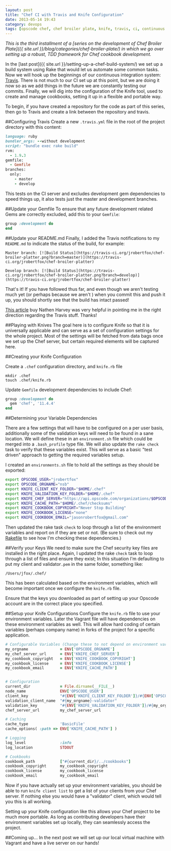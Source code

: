 ```yaml
---
layout: post
title: "Chef CI with Travis and Knife Configuration"
date: 2013-05-14 19:43
category: devops
tags: [opscode chef, chef broiler plate, knife, travis, ci, continuous integration]
---
```

*This is the third installment of a [series on the development of Chef Broiler Plate]({{ site.url }}/blog/categories/chef-broiler-plate/) in which we go over setting up a robust, TDD framework for Chef cookbook development.*

In the [last post]({{ site.url }}/setting-up-a-chef-build-system/) we set up a build system using Rake that would let us automate some common tasks. Now we will hook up the beginnings of our continuous integration system: [Travis](https://travis-ci.org/). There is not much to our CI set up at this point, but we are doing it now so as we add things in the future we are constantly testing our commits. Finally, we will dig into the configuration of the Knife tool, used to create and manage cookbooks, setting it up in a flexible and portable way.

To begin, if you have created a repository for the code as part of this series, then go to Travis and create a link between the repository and travis.

##Configuring Travis
Create a new `.travis.yml` file in the root of the project directory with this content:

```ruby
language: ruby
bundler_args: --without development
script: "bundle exec rake build"
rvm:
  - 1.9.3
gemfile:
  - Gemfile
branches:
  only:
    - master
    - develop
```

This tests on the CI server and excludes development gem dependencies to speed things up, it also tests just the master and development branches.

##Update your Gemfile
To ensure that any future development related Gems are correctly excluded, add this to your `Gemfile`:

```ruby
group :development do
end
```

##Update your README.md
Finally, I added the Travis notifications to my `README.md` to indicate the status of the build, for example:

```
Master branch: [![Build Status](https://travis-ci.org/jrobertfox/chef-broiler-platter.png?branch=master)](https://travis-ci.org/jrobertfox/chef-broiler-platter)

Develop branch: [![Build Status](https://travis-ci.org/jrobertfox/chef-broiler-platter.png?branch=develop)](https://travis-ci.org/jrobertfox/chef-broiler-platter)
```

That's it! If you have followed thus far, and even though we aren't testing much yet (or perhaps because we aren't
) when you commit this and push it up, you should shortly see that the build has intact passed!

[This article](http://technology.customink.com/blog/2012/06/04/mvt-foodcritic-and-travis-ci/) buy Nathen Harvey was very helpful in pointing me in the right direction regarding the Travis stuff. Thanks!

##Playing with Knives
The goal here is to configure Knife so that it is universally applicable and can serve as a set of configuration settings for the whole project. Most of the settings will be fetched from data bags once we set up the Chef server, but certain required elements will be captured here.


##Creating your Knife Configuration

Create a `.chef` configuration directory, and `knife.rb` file

    mkdir .chef
    touch .chef/knife.rb

Update `Gemfile` development dependencies to include Chef:

```ruby
group :development do
  gem 'chef', '11.4.4'
end
```

##Determining your Variable Dependencies

There are a few settings that will have to be configured on a per user basis, additionally some of the validation keys will need to be found in a sane location. We will define these in an `environment.sh` file which could be merged into a `.bash_profile` type file. We will also update the `rake check` task to verify that these variables exist. This will serve as a basic "test driven" approach to getting the required variables setup.

I created an `environments.sh` file to hold all the settings as they should be exported:

```bash
export OPSCODE_USER="jrobertfox"
export OPSCODE_ORGNAME="nsb"
export KNIFE_CLIENT_KEY_FOLDER="$HOME/.chef"
export KNIFE_VALIDATION_KEY_FOLDER="$HOME/.chef"
export KNIFE_CHEF_SERVER="https://api.opscode.com/organizations/$OPSCODE_ORGNAME"
export KNIFE_CACHE_PATH="$HOME/.chef/checksums"
export KNIFE_COOKBOOK_COPYRIGHT="Never Stop Building"
export KNIFE_COOKBOOK_LICENSE="none"
export KNIFE_COOKBOOK_EMAIL="jasonrobertfox@gmail.com"
```

Then updated the rake task `check` to loop through a list of the environment variables and report on if they are set or not. (Be sure to check out my [Rakefile](https://github.com/jasonrobertfox/chef-broiler-plate/blob/develop/Rakefile) to see how I'm checking these dependencies.)

##Verify your Keys
We need to make sure the Chef security key files are installed in the right place. Again, I updated the rake `check` task to loop through a list of files and ensure they exist; In this situation I'm defaulting to put my client and validator`.pem` in the same folder, something like:

    /Users/jfox/.chef/

This has been calculated based on the environment variables, which will become important once we configure the `knife.rb` file.

Ensure that the keys you downloaded as part of setting up your Opscode account are in the correct place you specified.

##Setup your Knife Configurations
Configure the `knife.rb` file to use your environment variables. Later the Vagrant file will have dependencies on these environment variables as well. This will allow hard coding of certain variables (perhaps company name) in forks of the project for a specific application.

```ruby
# Configurable Variables (Change these to not depend on environment variables!)
my_orgname              = ENV['OPSCODE_ORGNAME']
my_chef_server_url      = ENV['KNIFE_CHEF_SERVER']
my_cookbook_copyright   = ENV['KNIFE_COOKBOOK_COPYRIGHT']
my_cookbook_license     = ENV['KNIFE_COOKBOOK_LICENSE']
my_cookbook_email       = ENV['KNIFE_CACHE_PATH']


# Configuration
current_dir             = File.dirname(__FILE__)
node_name               ENV['OPSCODE_USER']
client_key              "#{ENV['KNIFE_CLIENT_KEY_FOLDER']}/#{ENV['OPSCODE_USER']}.pem"
validation_client_name  "#{my_orgname}-validator"
validation_key          "#{ENV['KNIFE_VALIDATION_KEY_FOLDER']}/#{my_orgname}-validator.pem"
chef_server_url         my_chef_server_url

# Caching
cache_type              'BasicFile'
cache_options( :path => ENV['KNIFE_CACHE_PATH'] )

# Logging
log_level               :info
log_location            STDOUT

# Cookbooks
cookbook_path           ["#{current_dir}/../cookbooks"]
cookbook_copyright      my_cookbook_copyright
cookbook_license        my_cookbook_license
cookbook_email          my_cookbook_email
```

Now if you have actually set up your environment variables, you should be able to run `knife client list` to get a list of your clients from your Chef server. If nothing else you would have a "validator" client, which would tell you this is all working.

Setting up your Knife configuration like this allows your Chef project to be much more portable. As long as contributing developers have their environment variables set up locally, they can seamlessly access the project.

##Coming up…
In the next post we will set up our local virtual machine with Vagrant and have a live server on our hands!



